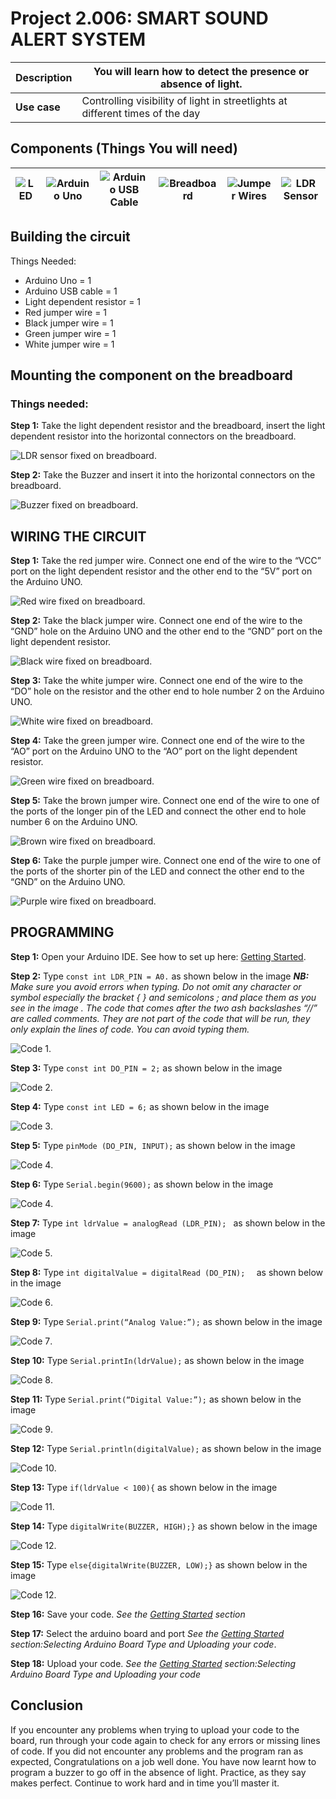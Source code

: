 # Project 2.006: SMART SOUND ALERT SYSTEM 

| **Description** | You will learn how to detect the presence or absence of light. |
|------------------|----------------------------------------------------------------|
| **Use case**     | Controlling visibility of light in streetlights at different times of the day  |

## Components (Things You will need)

| ![LED](../../../docs/manuals/assets/components/buzzer_ima.webp) | ![Arduino Uno](../../../docs/manuals/assets/components/arduino.png) | ![Arduino USB Cable](../../../docs/manuals/assets/components/USB_Cable.png) | ![Breadboard](../../../docs/manuals/assets/components/breadboard.png) |![Jumper Wires](../../../docs/manuals/assets/components/jump_wire.png)| ![LDR Sensor](../../../docs/manuals/assets/components/ldr.png)|
|-------------------------|-------------------------|-------------------------|-------------------------|-------------------------|-------------------------|

## Building the circuit

Things Needed:

-	Arduino Uno = 1
-	Arduino USB cable = 1
-	Light dependent resistor   = 1
-	Red jumper wire = 1
-	Black jumper wire = 1
-	Green jumper wire = 1
-	White jumper wire = 1

## Mounting the component on the breadboard

### Things needed:

**Step 1:** Take the light dependent resistor and the breadboard, insert the light dependent resistor into the horizontal connectors on the   breadboard.

![LDR sensor fixed on breadboard](../../../docs/manuals/assets/2.0/3.2.LDR+Buzzer/circuit_1.jpg).

**Step 2:** Take the Buzzer and insert it into the horizontal connectors on the breadboard.

![Buzzer fixed on breadboard](../../../docs/manuals/assets/2.0/3.2.LDR+Buzzer/circuit_2.jpg).

## WIRING THE CIRCUIT

**Step 1:** Take the red jumper wire. Connect one end of the wire to the “VCC” port on the light dependent resistor and the other end to the “5V” port on the Arduino UNO.

![Red wire fixed on breadboard](../../../docs/manuals/assets/2.0/3.2.LDR+Buzzer/circuit_3.jpg).

**Step 2:** Take the black jumper wire. Connect one end of the wire to the “GND” hole on the Arduino UNO and the other end to the “GND” port on the light dependent resistor.

![Black wire fixed on breadboard](../../../docs/manuals/assets/2.0/3.2.LDR+Buzzer/circuit_4.jpg).

**Step 3:** Take the white jumper wire. Connect one end of the wire to the “DO” hole on the resistor and the other end to hole number 2 on the Arduino UNO.

![White wire fixed on breadboard](../../../docs/manuals/assets/2.0/3.2.LDR+Buzzer/circuit_5.jpg).

**Step 4:** Take the green jumper wire. Connect one end of the wire to the “AO” port on the Arduino UNO to the “AO” port on the light dependent resistor.

![Green wire fixed on breadboard](../../../docs/manuals/assets/2.0/3.2.LDR+Buzzer/circuit_6.jpg).

**Step 5:** Take the brown jumper wire.  Connect one end of the wire to one of the ports of the longer pin of the LED and connect the other end to hole number 6 on the Arduino UNO.

![Brown wire fixed on breadboard](../../../docs/manuals/assets/2.0/3.2.LDR+Buzzer/circuit_7.jpg).

**Step 6:** Take the purple jumper wire. Connect one end of the wire to one of the ports of the shorter pin of the LED and connect the other end to the “GND” on the Arduino UNO.

![Purple wire fixed on breadboard](../../../docs/manuals/assets/2.0/3.2.LDR+Buzzer/circuit_8.jpg).

## PROGRAMMING

**Step 1:** Open your Arduino IDE. See how to set up here: [Getting Started](../../../getting-started.md).

**Step 2:** Type ```const int LDR_PIN = A0.```   as shown below in the image 
_**NB:** Make sure you avoid errors when typing. Do not omit any character or symbol especially the bracket { }  and semicolons ;  and place them as you see in the image . The code that comes after the two ash backslashes “//” are called comments. They are not part of the code that will be run, they only explain the lines of code. You can avoid typing them._

![Code 1](../../../docs/manuals/assets/2.0/3.2.LDR+Buzzer/code_1.jpg).

**Step 3:** Type ```const int DO_PIN = 2;``` as shown below in the image

![Code 2](../../../docs/manuals/assets/2.0/3.2.LDR+Buzzer/code_2.jpg).

**Step 4:** Type ```const int LED = 6;``` as shown below in the image

![Code 3](../../../docs/manuals/assets/2.0/3.2.LDR+Buzzer/code_3.png).

**Step 5:** Type ```pinMode (DO_PIN, INPUT);``` as shown below in the image

![Code 4](../../../docs/manuals/assets/2.0/3.2.LDR+Buzzer/code_4.png).

**Step 6:** Type ```Serial.begin(9600);``` as shown below in the image

![Code 4](../../../docs/manuals/assets/2.0/3.2.LDR+Buzzer/code_10.png).

**Step 7:** Type ```int ldrValue = analogRead (LDR_PIN); ``` as shown below in the image

![Code 5](../../../docs/manuals/assets/2.0/3.2.LDR+Buzzer/code_6.png).

**Step 8:** Type ```int digitalValue = digitalRead (DO_PIN);  ``` as shown below in the image

![Code 6](../../../docs/manuals/assets/2.0/3.2.LDR+Buzzer/code_7.png).

**Step 9:** Type ```Serial.print(“Analog Value:”);``` as shown below in the image

![Code 7](../../../docs/manuals/assets/2.0/3.2.LDR+Buzzer/code_8.png).

**Step 10:** Type ```Serial.printIn(ldrValue);``` as shown below in the image

![Code 8](../../../docs/manuals/assets/2.0/3.2.LDR+Buzzer/code_9.png).

**Step 11:** Type ```Serial.print(“Digital Value:”);``` as shown below in the image

![Code 9](../../../docs/manuals/assets/2.0/3.2.LDR+Buzzer/code_10.jpg).

**Step 12:** Type ```Serial.println(digitalValue);``` as shown below in the image

![Code 10](../../../docs/manuals/assets/2.0/3.2.LDR+Buzzer/code_11.jpg).

**Step 13:** Type ```if(ldrValue < 100){``` as shown below in the image

![Code 11](../../../docs/manuals/assets/2.0/3.2.LDR+Buzzer/code_12.png).

**Step 14:** Type ```digitalWrite(BUZZER, HIGH);}``` as shown below in the image

![Code 12](../../../docs/manuals/assets/2.0/3.2.LDR+Buzzer/code_13.png).

**Step 15:** Type ```else{digitalWrite(BUZZER, LOW);}``` as shown below in the image

![Code 12](../../../docs/manuals/assets/2.0/3.2.LDR+Buzzer/code_14.png).

**Step 16:** Save your code. _See the [Getting Started](../../../getting-started.md) section_

**Step 17:** Select the arduino board and port _See the [Getting Started](../../../getting-started.md) section:Selecting Arduino Board Type and Uploading your code_.

**Step 18:** Upload your code. _See the [Getting Started](../../../getting-started.md) section:Selecting Arduino Board Type and Uploading your code_

## Conclusion

If you encounter any problems when trying to upload your code to the board, run through your code again to check for any errors or missing lines of code. If you did not encounter any problems and the program ran as expected, Congratulations on a job well done. You have now learnt how to program a buzzer to go off  in the absence of light. Practice, as they say makes perfect. Continue to work hard and in time you’ll master it.
